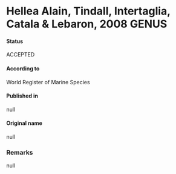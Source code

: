 # Hellea Alain, Tindall, Intertaglia, Catala & Lebaron, 2008 GENUS

#### Status
ACCEPTED

#### According to
World Register of Marine Species

#### Published in
null

#### Original name
null

### Remarks
null